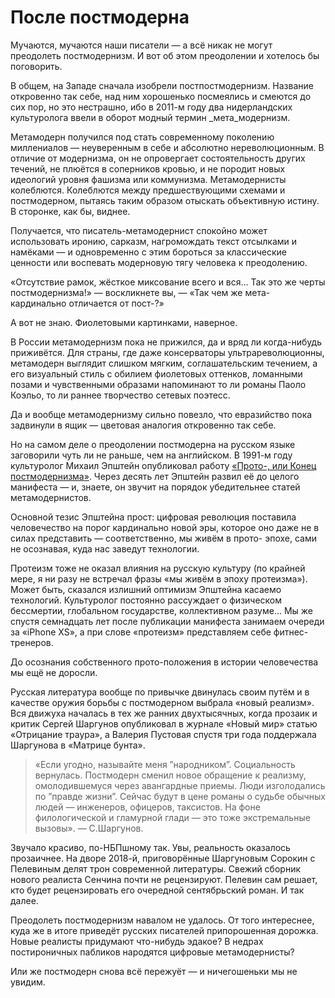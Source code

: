 
# После постмодерна

Мучаются, мучаются наши писатели — а всё никак не могут преодолеть постмодернизм. И вот об этом преодолении и хотелось бы поговорить.

В общем, на Западе сначала изобрели постпостмодернизм. Название откровенно так себе, над ним хорошенько посмеялись и смеются до сих пор, но это нестрашно, ибо в 2011-м году два нидерландских культуролога ввели в оборот модный термин _мета_модернизм.

Метамодерн получился под стать современному поколению миллениалов — неуверенным в себе и абсолютно нереволюционным. В отличие от модернизма, он не опровергает состоятельность других течений, не плюётся в соперников кровью, и не породит новых идеологий уровня фашизма или коммунизма. Метамодернисты колеблются. Колеблются между предшествующими схемами и постмодерном, пытаясь таким образом отыскать объективную истину. В сторонке, как бы, виднее.

Получается, что писатель-метамодернист спокойно может использовать иронию, сарказм, нагромождать текст отсылками и намёками — и одновременно с этим бороться за классические ценности или воспевать модерновую тягу человека к преодолению.

«Отсутствие рамок, жёсткое миксование всего и вся… Так это же черты постмодернизма!» — воскликнете вы, — «Так чем же мета- кардинально отличается от пост-?»

А вот не знаю. Фиолетовыми картинками, наверное.

В России метамодернизм пока не прижился, да и вряд ли когда-нибудь приживётся. Для страны, где даже консерваторы ультрареволюционны, метамодерн выглядит слишком мягким, соглашательским течением, а его визуальный стиль с обилием фиолетовых оттенков, ломанными позами и чувственными образами напоминают то ли романы Паоло Коэльо, то ли раннее творчество сетевых поэтесс. 

Да и вообще метамодернизму сильно повезло, что евразийство пока задвинули в ящик — цветовая аналогия откровенно так себе.

Но на самом деле о преодолении постмодерна на русском языке заговорили чуть ли не раньше, чем на английском. В 1991-м году культуролог Михаил Эпштейн опубликовал работу [«Прото-, или Конец постмодернизма»][1]. Через десять лет Эпштейн развил её до целого манифеста — и, знаете, он звучит на порядок убедительнее статей метамодернистов.

Основной тезис Эпштейна прост: цифровая революция поставила человечество на порог кардинально новой эры, которое оно даже не в силах представить — соответственно, мы живём в прото- эпохе, сами не осознавая, куда нас заведут технологии.

​​Протеизм тоже не оказал влияния на русскую культуру (по крайней мере, я ни разу не встречал фразы «мы живём в эпоху протеизма»). Может быть, сказался излишний оптимизм Эпштейна касаемо технологий. Культуролог постоянно рассуждает о физическом бессмертии, глобальном государстве, коллективном разуме… Мы же спустя семнадцать лет после публикации манифеста занимаем очереди за «iPhone XS», а при слове «протеизм» представляем себе фитнес-тренеров. 

До осознания собственного прото-положения в истории человечества мы ещё не доросли.

Русская литература вообще по привычке двинулась своим путём и в качестве оружия борьбы с постмодерном выбрала «новый реализм». Вся движуха началась в тех же ранних двухтысячных, когда прозаик и критик Сергей Шаргунов опубликовал в журнале «Новый мир» статью «Отрицание траура», а Валерия Пустовая спустя три года поддержала Шаргунова в «Матрице бунта».

> «Если угодно, называйте меня ”народником”. Социальность вернулась. Постмодерн сменил новое обращение к реализму, омолодившемуся через авангардные приемы. Люди изголодались по ”правде жизни”. Сейчас будут в цене романы о судьбе обычных людей — инженеров, офицеров, таксистов. На фоне филологической и гламурной глади — это тоже экстремальные вызовы». — С.Шаргунов.

Звучало красиво, по-НБПшному так. Увы, реальность оказалось прозаичнее. На дворе 2018-й, приговорённые Шаргуновым Сорокин с Пелевиным делят трон современной литературы. Свежий сборник нового реалиста Сенчина почти не рецензируют. Пелевин сам решает, кто будет рецензировать его очередной сентябрьский роман. И так далее.

Преодолеть постмодернизм навалом не удалось. От того интереснее, куда же в итоге приведёт русских писателей припорошенная дорожка. Новые реалисты придумают что-нибудь эдакое? В недрах постироничных пабликов народятся цифровые метамодернисты? 

Или же постмодерн снова всё пережуёт — и ничегошеньки мы не увидим.

[1]:	http://magazines.russ.ru/znamia/2001/5/epsh.html